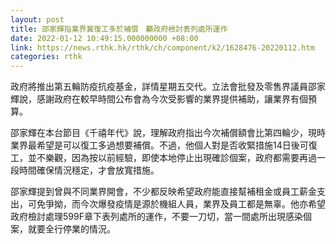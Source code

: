 ```yaml
---
layout: post
title: 邵家輝指業界冀復工多於補償　籲政府檢討表列處所運作
date: 2022-01-12 10:49:15.000000000 +08:00
link: https://news.rthk.hk/rthk/ch/component/k2/1628476-20220112.htm
categories: rthk
---
```


政府將推出第五輪防疫抗疫基金，詳情星期五交代。立法會批發及零售界議員邵家輝說，感謝政府在較早時間公布會為今次受影響的業界提供補助，讓業界有個預算。

邵家輝在本台節目《千禧年代》說，理解政府指出今次補償額會比第四輪少，現時業界最希望是可以復工多過想要補償。不過，他個人對是否收緊措施14日後可復工，並不樂觀，因為按以前經驗，即使本地停止出現確診個案，政府都需要再過一段時間確保情況穩定，才會放寬措施。

邵家輝提到曾與不同業界開會，不少都反映希望政府能直接幫補租金或員工薪金支出，可免爭拗，而今次爆發疫情是源於機組人員，業界及員工都是無辜。他亦希望政府檢討處理599F章下表列處所的運作，不要一刀切，當一間處所出現感染個案，就要全行停業的情況。
